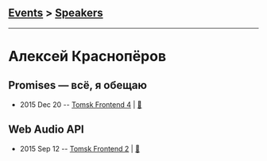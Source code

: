 ## [Events](../README.md) > [Speakers](../speakers.md)
---

# Алексей Краснопёров

## Promises — всё, я обещаю
- 2015 Dec 20 -- [Tomsk Frontend 4](http://www.youtube.com/watch?v=P57RJvs8lbk)  | [:notebook:](https://github.com/ifaced/tomsk-front-end-meetup/blob/master/2015.12.20-promise-bem-npm/promises.pdf)  
## Web Audio API
- 2015 Sep 12 -- [Tomsk Frontend 2](http://www.youtube.com/watch?v=SBknDNFRjXg)  | [:notebook:](https://github.com/ifaced/tomsk-front-end-meetup/blob/master/2015.09.12-perfect-lists-web-audio/Web%20Audio%20API.pdf)  

